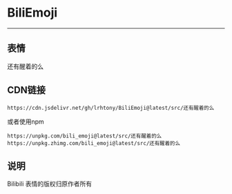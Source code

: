 # BiliEmoji
---
## 表情
还有醒着的么
## CDN链接
```
https://cdn.jsdelivr.net/gh/lrhtony/BiliEmoji@latest/src/还有醒着的么
```
或者使用npm
```
https://unpkg.com/bili_emoji@latest/src/还有醒着的么
https://unpkg.zhimg.com/bili_emoji@latest/src/还有醒着的么
```
## 说明
Bilibili 表情的版权归原作者所有
